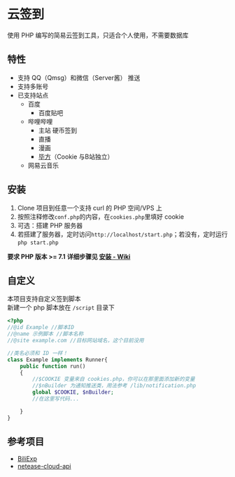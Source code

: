 # 云签到
使用 PHP 编写的简易云签到工具，只适合个人使用，不需要数据库  

## 特性
* 支持 QQ（Qmsg）和微信（Server酱） 推送  
* 支持多账号  
* 已支持站点  
    * 百度
        * 百度贴吧
    * 哔哩哔哩
        * 主站 硬币签到
        * 直播
        * 漫画
        * [毕方](https://bigfun.cn)（Cookie 与B站独立）
    * 网易云音乐

## 安装
1. Clone 项目到任意一个支持 curl 的 PHP 空间/VPS 上  
2. 按照注释修改`conf.php`的内容，在`cookies.php`里填好 cookie  
3. 可选：搭建 PHP 服务器
4. 若搭建了服务器，定时访问`http://localhost/start.php`；若没有，定时运行 `php start.php`

**要求 PHP 版本 >= 7.1**
**详细步骤见 [安装 - Wiki](https://github.com/XcantloadX/AutoCloudSign/wiki/%E5%AE%89%E8%A3%85)**
## 自定义
本项目支持自定义签到脚本  
新建一个 php 脚本放在 `/script` 目录下  

```php
<?php
//@id Example //脚本ID
//@name 示例脚本 //脚本名称
//@site example.com //目标网站域名，这个目前没用

//类名必须和 ID 一样！
class Example implements Runner{
    public function run()
    {
        //$COOKIE 变量来自 cookies.php，你可以在那里面添加新的变量
        //$nBuilder 为通知推送类，用法参考 /lib/notification.php
        global $COOKIE, $nBuilder; 
        //在这里写代码...

    }
}
```


## 参考项目
* [BiliExp](https://github.com/MaxSecurity/BiliExper)
* [netease-cloud-api](https://github.com/ZainCheung/netease-cloud-api)